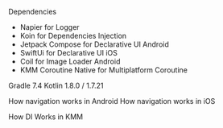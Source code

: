 Dependencies

- Napier for Logger
- Koin for Dependencies Injection
- Jetpack Compose for Declarative UI Android
- SwiftUi for Declarative UI iOS
- Coil for Image Loader Android
- KMM Coroutine Native for Multiplatform Coroutine

Gradle 7.4
Kotlin 1.8.0 / 1.7.21

How navigation works in Android
How navigation works in iOS 

How DI Works in KMM
